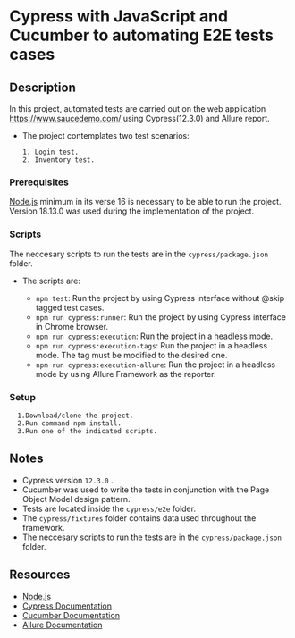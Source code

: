 # Cypress with JavaScript and Cucumber to automating E2E tests cases

## Description

In this project, automated tests are carried out on the web application <https://www.saucedemo.com/> using Cypress(12.3.0) and Allure report.

* The project contemplates two test scenarios:

      1. Login test.
      2. Inventory test.

### Prerequisites

[Node.js](https://nodejs.org/en/ "Node.js") minimum in its verse 16 is necessary to be able to run the project. Version 18.13.0 was used during the implementation of the project.

### Scripts

The neccesary scripts to run the tests are in the `cypress/package.json` folder.

* The scripts are:

  * `npm test`: Run the project by using Cypress interface without @skip tagged test cases.
  * `npm run cypress:runner`: Run the project by using Cypress interface in Chrome browser.
  * `npm run cypress:execution`: Run the project in a headless mode.
  * `npm run cypress:execution-tags`:  Run the project in a headless mode. The tag must be modified to the desired one.
  * `npm run cypress:execution-allure`: Run the project in a headless mode by using Allure Framework as the reporter.

### Setup

      1.Download/clone the project. 
      2.Run command npm install.
      3.Run one of the indicated scripts.

## Notes

* Cypress version `12.3.0` .
* Cucumber was used to write the tests in conjunction with the Page Object Model design pattern.
* Tests are located inside the `cypress/e2e` folder.
* The `cypress/fixtures` folder contains data used throughout the framework.
* The neccesary scripts to run the tests are in the `cypress/package.json` folder.
  
## Resources

* [Node.js](https://nodejs.org/en/ "Node.js")
* [Cypress Documentation](https://docs.cypress.io/guides/overview/why-cypress "Cypress Documentation")
* [Cucumber Documentation](https://cucumber.io/ "Cucumber Documentation")
* [Allure Documentation](https://docs.qameta.io/allure/ "Allure Documentation")
